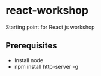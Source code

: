 # react-workshop
Starting point for React js workshop

## Prerequisites

* Install node
* npm install http-server -g

